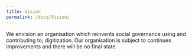 ```yaml
---
title: Vision
permalink: /docs/Vision/
---
```


We envision an organisation which reinvents social governance using and contributing to; digitization. Our organisation is subject to continues improvements and there will be no final state.

